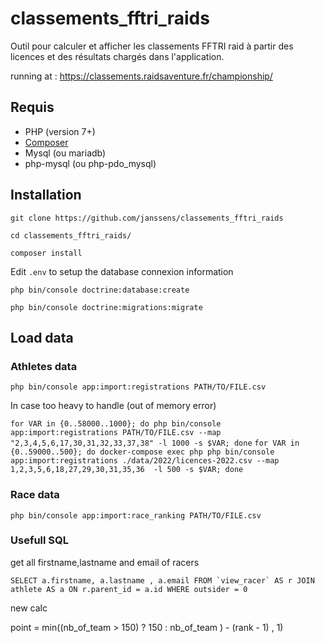 # classements_fftri_raids

Outil pour calculer et afficher les classements FFTRI raid 
à partir des licences et des résultats chargés dans l'application.

running at : https://classements.raidsaventure.fr/championship/

## Requis
* PHP (version 7+)
* [Composer](https://getcomposer.org/)
* Mysql (ou mariadb)
* php-mysql (ou php-pdo_mysql)

## Installation

``git clone https://github.com/janssens/classements_fftri_raids``

``cd classements_fftri_raids/``

``composer install ``

Edit ``.env`` to setup the database connexion information

``php bin/console doctrine:database:create``

``php bin/console doctrine:migrations:migrate``

## Load data

### Athletes data

``php bin/console app:import:registrations PATH/TO/FILE.csv``

In case too heavy to handle (out of memory error)

``for VAR in {0..58000..1000}; do php bin/console app:import:registrations PATH/TO/FILE.csv --map "2,3,4,5,6,17,30,31,32,33,37,38" -l 1000 -s $VAR; done``
``for VAR in {0..59000..500}; do docker-compose exec php php bin/console app:import:registrations ./data/2022/licences-2022.csv --map 1,2,3,5,6,18,27,29,30,31,35,36  -l 500 -s $VAR; done``

### Race data

``php bin/console app:import:race_ranking PATH/TO/FILE.csv``

### Usefull SQL

get all firstname,lastname and email of racers

``SELECT a.firstname, a.lastname , a.email FROM `view_racer` AS r JOIN athlete AS a ON r.parent_id = a.id WHERE outsider = 0``


new calc


point = min((nb_of_team > 150) ? 150 : nb_of_team ) - (rank - 1) , 1) 